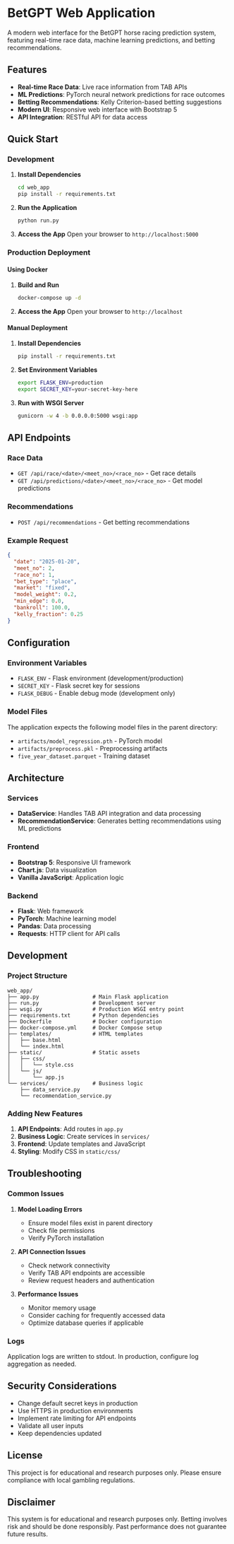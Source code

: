 # BetGPT Web Application

A modern web interface for the BetGPT horse racing prediction system, featuring real-time race data, machine learning predictions, and betting recommendations.

## Features

- **Real-time Race Data**: Live race information from TAB APIs
- **ML Predictions**: PyTorch neural network predictions for race outcomes
- **Betting Recommendations**: Kelly Criterion-based betting suggestions
- **Modern UI**: Responsive web interface with Bootstrap 5
- **API Integration**: RESTful API for data access

## Quick Start

### Development

1. **Install Dependencies**
   ```bash
   cd web_app
   pip install -r requirements.txt
   ```

2. **Run the Application**
   ```bash
   python run.py
   ```

3. **Access the App**
   Open your browser to `http://localhost:5000`

### Production Deployment

#### Using Docker

1. **Build and Run**
   ```bash
   docker-compose up -d
   ```

2. **Access the App**
   Open your browser to `http://localhost`

#### Manual Deployment

1. **Install Dependencies**
   ```bash
   pip install -r requirements.txt
   ```

2. **Set Environment Variables**
   ```bash
   export FLASK_ENV=production
   export SECRET_KEY=your-secret-key-here
   ```

3. **Run with WSGI Server**
   ```bash
   gunicorn -w 4 -b 0.0.0.0:5000 wsgi:app
   ```

## API Endpoints

### Race Data
- `GET /api/race/<date>/<meet_no>/<race_no>` - Get race details
- `GET /api/predictions/<date>/<meet_no>/<race_no>` - Get model predictions

### Recommendations
- `POST /api/recommendations` - Get betting recommendations

### Example Request
```json
{
  "date": "2025-01-20",
  "meet_no": 2,
  "race_no": 1,
  "bet_type": "place",
  "market": "fixed",
  "model_weight": 0.2,
  "min_edge": 0.0,
  "bankroll": 100.0,
  "kelly_fraction": 0.25
}
```

## Configuration

### Environment Variables
- `FLASK_ENV` - Flask environment (development/production)
- `SECRET_KEY` - Flask secret key for sessions
- `FLASK_DEBUG` - Enable debug mode (development only)

### Model Files
The application expects the following model files in the parent directory:
- `artifacts/model_regression.pth` - PyTorch model
- `artifacts/preprocess.pkl` - Preprocessing artifacts
- `five_year_dataset.parquet` - Training dataset

## Architecture

### Services
- **DataService**: Handles TAB API integration and data processing
- **RecommendationService**: Generates betting recommendations using ML predictions

### Frontend
- **Bootstrap 5**: Responsive UI framework
- **Chart.js**: Data visualization
- **Vanilla JavaScript**: Application logic

### Backend
- **Flask**: Web framework
- **PyTorch**: Machine learning model
- **Pandas**: Data processing
- **Requests**: HTTP client for API calls

## Development

### Project Structure
```
web_app/
├── app.py                 # Main Flask application
├── run.py                 # Development server
├── wsgi.py                # Production WSGI entry point
├── requirements.txt       # Python dependencies
├── Dockerfile             # Docker configuration
├── docker-compose.yml     # Docker Compose setup
├── templates/             # HTML templates
│   ├── base.html
│   └── index.html
├── static/                # Static assets
│   ├── css/
│   │   └── style.css
│   └── js/
│       └── app.js
└── services/              # Business logic
    ├── data_service.py
    └── recommendation_service.py
```

### Adding New Features

1. **API Endpoints**: Add routes in `app.py`
2. **Business Logic**: Create services in `services/`
3. **Frontend**: Update templates and JavaScript
4. **Styling**: Modify CSS in `static/css/`

## Troubleshooting

### Common Issues

1. **Model Loading Errors**
   - Ensure model files exist in parent directory
   - Check file permissions
   - Verify PyTorch installation

2. **API Connection Issues**
   - Check network connectivity
   - Verify TAB API endpoints are accessible
   - Review request headers and authentication

3. **Performance Issues**
   - Monitor memory usage
   - Consider caching for frequently accessed data
   - Optimize database queries if applicable

### Logs
Application logs are written to stdout. In production, configure log aggregation as needed.

## Security Considerations

- Change default secret keys in production
- Use HTTPS in production environments
- Implement rate limiting for API endpoints
- Validate all user inputs
- Keep dependencies updated

## License

This project is for educational and research purposes only. Please ensure compliance with local gambling regulations.

## Disclaimer

This system is for educational and research purposes only. Betting involves risk and should be done responsibly. Past performance does not guarantee future results.
